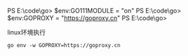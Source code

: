 PS E:\code\go> $env:GO111MODULE = "on"
PS E:\code\go> $env:GOPROXY = "https://goproxy.cn"
PS E:\code\go> 



linux环境执行

```shell
go env -w GOPROXY=https://goproxy.cn
```

